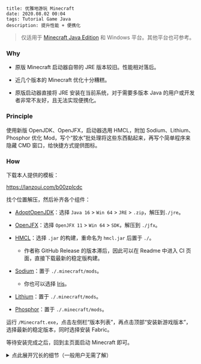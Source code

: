 ```
title: 优雅地游玩 Minecraft
date: 2020.08.02 00:04
tags: Tutorial Game Java
description: 提升性能 + 便携化
```

> 仅适用于 [Minecraft Java Edition](https://minecraft.net/store/minecraft-java-edition) 和 Windows 平台。其他平台也可参考。

### Why

- 原版 Minecraft 启动器自带的 JRE 版本较旧。性能相对落后。

- 近几个版本的 Minecraft 优化十分糟糕。

- 原版启动器直接将 JRE 安装在当前系统，对于需要多版本 Java 的用户或开发者非常不友好，且无法实现便携化。

### Principle

使用新版 OpenJDK、OpenJFX，启动器选用 HMCL，附加 Sodium、Lithium、Phosphor 优化 Mod，写个“胶水”批处理将这些东西黏起来，再写个简单程序来隐藏 CMD 窗口，给快捷方式提供图标。

### How

下载本人提供的模板：

<https://lanzoui.com/b00zplcdc>

找个位置解压，然后补齐各个组件：

- [AdoptOpenJDK](https://adoptopenjdk.net)：选择 `Java 16` > `Win 64` > `JRE` > `.zip`，解压到`./jre`。

- [OpenJFX](https://openjfx.io)：选择 `OpenJFX 11` > `Win 64` > `SDK`，解压到 `./jfx`。

- [HMCL](https://github.com/huanghongxun/HMCL)：选择 `.jar` 的构建，重命名为 `hmcl.jar` 后置于 `./`。
  - 作者称 GitHub Release 的版本滞后，因此可以在 Readme 中进入 CI 页面，直接下载最新的稳定版构建。

- [Sodium](https://github.com/jellysquid3/sodium-fabric)：置于 `./.minecraft/mods`。
  - 你也可以选择 [Iris](https://github.com/IrisShaders/Iris)。

- [Lithium](https://github.com/jellysquid3/lithium-fabric)：置于 `./.minecraft/mods`。

- [Phosphor](https://github.com/jellysquid3/phosphor-fabric)：置于 `./.minecraft/mods`。

运行 `/Minecraft.exe`，点击左侧栏“版本列表”，再点击顶部“安装新游戏版本”，选择最新的稳定版本，同时选择安装 Fabric。

等待安装完成之后，回到主页面启动 Minecraft 即可。

<details>
<summary>点此展开冗长的细节（一般用户无需了解）</summary>

~~OpenJ9 相对默认 Hotspot JVM 占用的内存更少。若你在使用时出现帧数下降等问题，可尝试换回 Hotspot~~ 建议内存充足的用户不要使用 OpenJ9。

将 HMCL 设置为“游戏启动后结束启动器”，可以省下一些内存。

如果可能，尽量启用垂直同步。至于 Minecraft 内部的设置优化，请自行参考 MCBBS 或其他论坛里头的优化教程。

若要追求极致的启动速度（跳过启动器），可以使用 HMCL 中的“生成启动脚本”功能，然后将脚本命名为 `launch.bat`，原有的同名文件改个别的名字备用（将失去便携化功能，可以自行修改批处理中的路径来恢复便携化）。

模板中 `Minecraft.exe` 的源码（使用 `tcc` 编译）：

```c
#include <windows.h>
void main() {
    ShellExecute(NULL, NULL, "launch.bat", NULL, NULL, SW_HIDE);
    SetFocus(FindWindow("Shell_TrayWnd", NULL)); // Ensure the HMCL window on top
}
```

如遇报毒请自行抉择。

其他源码可以在模板中获取。

</details>
